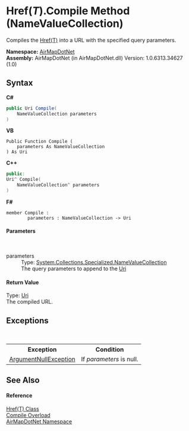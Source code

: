 # Href(*T*).Compile Method (NameValueCollection)
 

Compiles the <a href="T_AirMapDotNet_Href_1">Href(T)</a> into a URL with the specified query parameters.

**Namespace:**&nbsp;<a href="N_AirMapDotNet">AirMapDotNet</a><br />**Assembly:**&nbsp;AirMapDotNet (in AirMapDotNet.dll) Version: 1.0.6313.34627 (1.0)

## Syntax

**C#**<br />
``` C#
public Uri Compile(
	NameValueCollection parameters
)
```

**VB**<br />
``` VB
Public Function Compile ( 
	parameters As NameValueCollection
) As Uri
```

**C++**<br />
``` C++
public:
Uri^ Compile(
	NameValueCollection^ parameters
)
```

**F#**<br />
``` F#
member Compile : 
        parameters : NameValueCollection -> Uri 

```


#### Parameters
&nbsp;<dl><dt>parameters</dt><dd>Type: <a href="http://msdn2.microsoft.com/en-us/library/689y5thy" target="_blank">System.Collections.Specialized.NameValueCollection</a><br />The query parameters to append to the <a href="P_AirMapDotNet_Href_1_Uri">Uri</a></dd></dl>

#### Return Value
Type: <a href="http://msdn2.microsoft.com/en-us/library/txt7706a" target="_blank">Uri</a><br />The compiled URL.

## Exceptions
&nbsp;<table><tr><th>Exception</th><th>Condition</th></tr><tr><td><a href="http://msdn2.microsoft.com/en-us/library/27426hcy" target="_blank">ArgumentNullException</a></td><td>If *parameters* is null.</td></tr></table>

## See Also


#### Reference
<a href="T_AirMapDotNet_Href_1">Href(T) Class</a><br /><a href="Overload_AirMapDotNet_Href_1_Compile">Compile Overload</a><br /><a href="N_AirMapDotNet">AirMapDotNet Namespace</a><br />